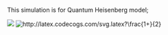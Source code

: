 
This simulation is for Quantum Heisenberg model; 

<img src="https://render.githubusercontent.com/render/math?math=H=J \sum_{j=1}^{N}(S_j^x S_{j\+1}^x+S_j^y S_{j\+1}^y+S_j^z S_{j\+1}^z)">

<img src="http://latex.codecogs.com/svg.latex?\frac{1&plus;}{2}&space;" title="http://latex.codecogs.com/svg.latex?\frac{1+}{2} " />
